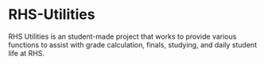 # RHS-Utilities
RHS Utilities is an student-made project that works to provide various functions to assist with grade calculation, finals, studying, and daily student life at RHS.
